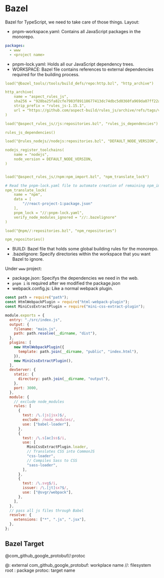 # Bazel

Bazel for TypeScript, we need to take care of those things.
Layout:

- pnpm-workspace.yaml: Contains all JavaScript packages in the monorepo.

```yaml
packages:
  - www
  - <project name>
```

- pnpm-lock.yaml: Holds all our JavaScript dependency trees.
- WORKSPACE: Bazel file contains references to external dependencies required for the building process.

```yaml
load("@bazel_tools//tools/build_defs/repo:http.bzl", "http_archive")

http_archive(
    name = "aspect_rules_js",
    sha256 = "928ba25fa82cfe7983f89118677413dc74dbc5d0360fa969da07ff22a9306052",
    strip_prefix = "rules_js-1.15.1",
    url = "https://github.com/aspect-build/rules_js/archive/refs/tags/v1.15.1.tar.gz",
)

load("@aspect_rules_js//js:repositories.bzl", "rules_js_dependencies")

rules_js_dependencies()

load("@rules_nodejs//nodejs:repositories.bzl", "DEFAULT_NODE_VERSION", "nodejs_register_toolchains")

nodejs_register_toolchains(
    name = "nodejs",
    node_version = DEFAULT_NODE_VERSION,
)


load("@aspect_rules_js//npm:npm_import.bzl", "npm_translate_lock")

# Read the pnpm-lock.yaml file to automate creation of remaining npm_import rules
npm_translate_lock(
    name = "npm",
    data = [
        "//react-project-1:package.json"
    ],
    pnpm_lock = "//:pnpm-lock.yaml",
    verify_node_modules_ignored = "//:.bazelignore"
)

load("@npm//:repositories.bzl", "npm_repositories")

npm_repositories()
```

- BUILD: Bazel file that holds some global building rules for the monorepo.
- .bazelignore: Specify directories within the workspace that you want Bazel to ignore.

Under `www` project:

- package.json: Specifys the dependencies we need in the web.
- `pnpm i` is required after we modified the package.json
- webpack.config.js: Like a normal webpack plugin.

```js
const path = require("path");
const HtmlWebpackPlugin = require("html-webpack-plugin");
const MiniCssExtractPlugin = require("mini-css-extract-plugin");

module.exports = {
  entry: "./src/index.js",
  output: {
    filename: "main.js",
    path: path.resolve(__dirname, "dist"),
  },
  plugins: [
    new HtmlWebpackPlugin({
      template: path.join(__dirname, "public", "index.html"),
    }),
    new MiniCssExtractPlugin(),
  ],
  devServer: {
    static: {
      directory: path.join(__dirname, "output"),
    },
    port: 3000,
  },
  module: {
    // exclude node_modules
    rules: [
      {
        test: /\.(js|jsx)$/,
        exclude: /node_modules/,
        use: ["babel-loader"],
      },
      {
        test: /\.s[ac]ss$/i,
        use: [
          MiniCssExtractPlugin.loader,
          // Translates CSS into CommonJS
          "css-loader",
          // Compiles Sass to CSS
          "sass-loader",
        ],
      },
      {
        test: /\.svg$/i,
        issuer: /\.[jt]sx?$/,
        use: ["@svgr/webpack"],
      },
    ],
  },
  // pass all js files through Babel
  resolve: {
    extensions: ["*", ".js", ".jsx"],
  },
};
```

## Bazel Target

@com_github_google_protobuf//:protoc

@: external
com_github_google_protobuf: workplace name
//: filesystem root
: package
protoc: target name
